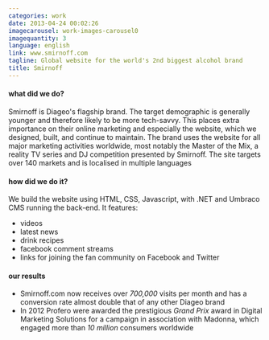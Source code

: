 ```yaml
---
categories: work
date: 2013-04-24 00:02:26
imagecarousel: work-images-carousel0
imagequantity: 3
language: english
link: www.smirnoff.com
tagline: Global website for the world's 2nd biggest alcohol brand
title: Smirnoff
---
```


#### what did we do?
Smirnoff is Diageo's flagship brand. The target demographic is generally younger and therefore likely to be more tech-savvy. This places extra importance on their online marketing and especially the website, which we designed, built, and continue to maintain. The brand uses the website for all major marketing activities worldwide, most notably the Master of the Mix, a reality TV series and DJ competition presented by Smirnoff. The site targets over 140 markets and is localised in multiple languages

#### how did we do it?
We build the website using HTML, CSS, Javascript, with .NET and Umbraco CMS running the back-end. It features:

* videos
* latest news 
* drink recipes
* facebook comment streams
* links for joining the fan community on Facebook and Twitter

#### our results
* Smirnoff.com now receives over *700,000* visits per month and has a conversion rate almost double that of any other Diageo brand
* In 2012 Profero were awarded the prestigious *Grand Prix* award in Digital Marketing Solutions for a campaign in association with Madonna, which engaged more than *10 million* consumers worldwide